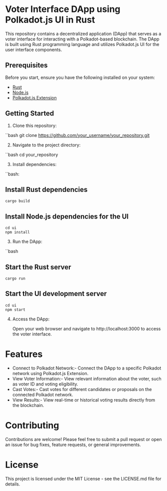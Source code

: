# Voter Interface DApp using Polkadot.js UI in Rust

This repository contains a decentralized application (DApp) that serves as a voter interface for interacting with a Polkadot-based blockchain. The DApp is built using Rust programming language and utilizes Polkadot.js UI for the user interface components.

## Prerequisites

Before you start, ensure you have the following installed on your system:

- [Rust](https://www.rust-lang.org/tools/install)
- [Node.js](https://nodejs.org/en/download/)
- [Polkadot.js Extension](https://polkadot.js.org/extension/)

## Getting Started

1. Clone this repository:

``bash
    git clone https://github.com/your_username/your_repository.git


2. Navigate to the project directory:

``bash
    cd your_repository

3. Install dependencies:

``bash:

## Install Rust dependencies
    cargo build

## Install Node.js dependencies for the UI
    cd ui
    npm install

3. Run the DApp:

``bash
## Start the Rust server
    cargo run

## Start the UI development server
    cd ui
    npm start


4. Access the DApp:

   Open your web browser and navigate to http://localhost:3000 to access the voter interface.

# Features

* Connect to Polkadot Network:-
    Connect the DApp to a specific Polkadot network using Polkadot.js Extension.
* View Voter Information:-
    View relevant information about the voter, such as voter ID and voting eligibility.
* Cast Votes:-
    Cast votes for different candidates or proposals on the connected Polkadot network.
* View Results:-
    View real-time or historical voting results directly from the blockchain.

# Contributing
Contributions are welcome! Please feel free to submit a pull request or open an issue for bug fixes, feature requests, or general improvements.

# License
This project is licensed under the MIT License - see the LICENSE.md file for details.
